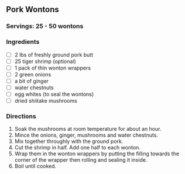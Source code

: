 ## Pork Wontons

### Servings: 25 - 50 wontons

### Ingredients
- [ ] 2 lbs of freshly ground pork butt
- [ ] 25 tiger shrimp (optional)
- [ ] 1 pack of thin wonton wrappers
- [ ] 2 green onions
- [ ] a bit of ginger
- [ ] water chestnuts
- [ ] egg whites (to seal the wontons)
- [ ] dried shiitake mushrooms

### Directions
1.  Soak the mushrooms at room temperature for about an hour.
2.	Mince the onions, ginger, mushrooms and water chestnuts. 
3.	Mix together throughly with the ground pork. 
4.	Cut the shrimp in half. Add one half to each wonton. 
5.	Wrap them in the wonton wrappers by putting the filling towards the corner of the wrapper then rolling and sealing it inside. 
6.	Boil until cooked.

